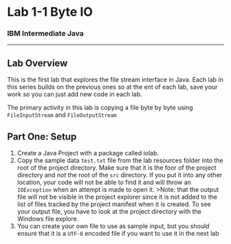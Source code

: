 # Lab 1-1 Byte IO
### IBM Intermediate Java

---

## Lab Overview

This is the first lab that explores the file stream interface in Java. Each lab in this series builds on the previous ones so at the ent of each lab, save your work so you can just add new code in each lab.

The primary activity in this lab is copying a file byte by byte using `FileInputStream` and `FileOutputStream`


## Part One: Setup

1. Create a Java Project with a package called iolab.
2. Copy the sample data `test.txt` file from the lab resources folder into the root of the project directory. Make sure that it is the foor of the project directory and _not_ the root of the `src` directory. If you put it into any other location, your code will not be able to find it and will throw an `IOException` when an attempt is made to open it. >Note: that the output file will not be visible in the project explorer since it is not added to the list of files tracked by the project manifest when it is created. To see your output file, you have to look at the project directory with the Windows file explore.
3. You can create your own file to use as sample input, but you should ensure that it is a `UTF-8` encoded file if you want to use it in the next lab






